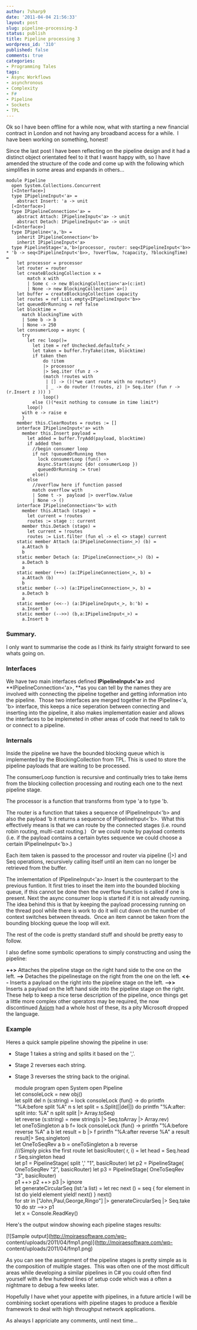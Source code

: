 ```yaml
---
author: 7sharp9
date: '2011-04-04 21:56:33'
layout: post
slug: pipeline-processing-3
status: publish
title: Pipeline processing 3
wordpress_id: '310'
published: false
comments: true
categories:
- Programming Tales
tags:
- Async Workflows
- asynchronous
- Complexity
- F#
- Pipeline
- Sockets
- TPL
---
```


Ok so I have been offline for a while now, what with starting a new financial
contract in London and not having any broadband access for a while.  I have
been working on something, honest!

Since the last post I have been reflecting on the pipeline design and it had a
distinct object orientated feel to it that I wasnt happy with, so I have
amended the structure of the code and come up with the following which
simplifies in some areas and expands in others...

    
    module Pipeline
      open System.Collections.Concurrent  
      [<Interface>]
      type IPipelineInput<'a> =
        abstract Insert: 'a -> unit   
      [<Interface>]
      type IPipelineConnection<'a> =
        abstract Attach: IPipelineInput<'a> -> unit
        abstract Detach: IPipelineInput<'a> -> unit  
      [<Interface>]
      type IPipeline<'a,'b> =
        inherit IPipelineConnection<'b>
        inherit IPipelineInput<'a>  
      type PipelineStage<'a,'b>(processor, router: seq<IPipelineInput<'b>> * 'b -> seq<IPipelineInput<'b>>, ?overflow, ?capacity, ?blockingTime) =
        let processor = processor
        let router = router  
        let createBlockingCollection x =
            match x with
            | Some c -> new BlockingCollection<'a>(c:int)
            | None -> new BlockingCollection<'a>()  
        let buffer = createBlockingCollection capacity
        let routes = ref List.empty<IPipelineInput<'b>>
        let queuedOrRunning = ref false  
        let blocktime =
          match blockingTime with
          | Some b -> b
          | None -> 250  
        let consumerLoop = async {
          try
            let rec loop()=
              let item = ref Unchecked.defaultof<_>
              let taken = buffer.TryTake(item, blocktime)
              if taken then
                  do !item
                  |> processor
                  |> Seq.iter (fun z ->
                  (match !routes with
                   | [] -> ()(*we cant route with no routes*)
                   | _ -> do router (!routes, z) |> Seq.iter (fun r -> (r.Insert z ))) )
                  loop()
              else ()(*exit nothing to consume in time limit*)
            loop()
          with e -> raise e
          }  
        member this.ClearRoutes = routes := []  
        interface IPipelineInput<'a> with
          member this.Insert payload =
            let added = buffer.TryAdd(payload, blocktime)
            if added then
              //begin consumer loop
              if not !queuedOrRunning then
                lock consumerLoop (fun() ->
                Async.Start(async {do! consumerLoop })
                queuedOrRunning := true)
              else()
            else
              //overflow here if function passed
              match overflow with
              | Some t ->  payload |> overflow.Value
              | None -> ()  
        interface IPipelineConnection<'b> with
          member this.Attach (stage) =
            let current = !routes
            routes := stage :: current  
          member this.Detach (stage) =
            let current = !routes
            routes := List.filter (fun el -> el <> stage) current  
        static member Attach (a:IPipelineConnection<_>) (b) =
          a.Attach b
          b  
        static member Detach (a: IPipelineConnection<_>) (b) =
          a.Detach b
          a  
        static member (++>) (a:IPipelineConnection<_>, b) =
          a.Attach (b)
          b  
        static member (-->) (a:IPipelineConnection<_>, b) =
          a.Detach b
          a  
        static member (<<--) (a:IPipelineInput<_>, b:'b) =
          a.Insert b  
        static member (-->>) (b,a:IPipelineInput<_>) =
          a.Insert b

### Summary.

I only want to summarise the code as I think its fairly straight forward to
see whats going on.

### Interfaces

We have two main interfaces defined **IPipelineInput<'a>** and
**IPipelineConnection<'a>, **as you can tell by the names they are involved
with connecting the pipeline together and getting information into the
pipeline.  Those two interfaces are merged together in the IPipeline<'a, 'b>
interface, this keeps a nice seperation between connecting and inserting into
the pipeline, it also makes implementation easier and allows the interfaces to
be implemeted in other areas of code that need to talk to or connect to a
pipeline.

### Internals

Inside the pipeline we have the bounded blocking queue which is implemented by
the BlockingCollection from TPL. This is used to store the pipeline payloads
that are waiting to be processed.

The consumerLoop function is recursive and continually tries to take items
from the blocking collection processing and routing each one to the next
pipeline stage.

The processor is a function that transforms from type 'a to type 'b.

The router is a function that takes a sequence of IPipelineInput<'b> and also
the payload 'b it returns a sequence of IPipelineInput<'b>.  What this
effectively means is that we can route by the connected stages (i.e. round
robin routing, multi-cast routing.)   Or we could route by payload contents
(i.e. if the payload contains a certain bytes sequence we could choose a
certain IPipelineInput<'b>.)

Each item taken is passed to the processor and router via pipeline (|>) and
Seq operations, recursively calling itself until an item can no longer be
retrieved from the buffer.

The imlementation of IPipelineInput<'a>.Insert is the counterpart to the
previous funtion. It first tries to inset the item into the bounded blocking
queue, if this cannot be done then the overflow function is called if one is
present. Next the async consumer loop is started if it is not already running.
The idea behind this is that by keeping the payload processing running on the
thread pool while there is work to do it will cut down on the number of
context switches between threads.  Once an item cannot be taken from the
bounding blocking queue the loop will exit.

The rest of the code is pretty standard stuff and should be pretty easy to
follow.

I also define some symbolic operations to simply constructing and using the
pipeline:

**++>** Attaches the pipeline stage on the right hand side to the one on the left. **-->** Detaches the pipelinestage on the right from the one on the left. **<<--** Inserts a payload on the right into the pipeline stage on the left. **-->>** Inserts a payload on the left hand side into the pipeline stage on the right.  
These help to keep a nice terse description of the pipeline, once things get a
little more complex other operators may be required, the now discontinued
[Axiom](http://msdn.microsoft.com/en-us/devlabs/dd795202.aspx) had a whole
host of these, its a pity Microsoft dropped the language.

### Example

Heres a quick sample pipeline showing the pipeline in use:

* Stage 1 takes a string and splits it based on the ','.
* Stage 2 reverses each string.
* Stage 3 reverses the string back to the original.
    
    module program
      open System
      open Pipeline  
      let consoleLock = new obj()  
      let split del n (s:string) =
        lock consoleLock (fun() ->
        do printfn "%A:before split %A" n s
        let split = s.Split([|del|])
        do printfn "%A:after: split into: %A" n split
        split |> Array.toSeq)  
      let reverse (s:string) =
        new string(s |> Seq.toArray |> Array.rev)  
      let oneToSingleton a b f=
        lock consoleLock (fun() ->
          printfn "%A:before reverse %A" a b
          let result = b |> f
          printfn "%A:after reverse %A" a result
          result|> Seq.singleton)  
      let OneToSeqRev a b = oneToSingleton a b reverse   
      ///Simply picks the first route
      let basicRouter( r, i) =
        let head = Seq.head r
        Seq.singleton head  
      let p1 = PipelineStage( split ',' "1", basicRouter)
      let p2 = PipelineStage( OneToSeqRev "2", basicRouter)
      let p3 = PipelineStage( OneToSeqRev "3", basicRouter)  
      p1 ++> p2 ++> p3 |> ignore  
      let generateCircularSeq (lst:'a list) =
        let rec next () =
          seq {
            for element in lst do
              yield element
            yield! next()
          }
        next()  
      for str in ["John,Paul,George,Ringo"]
      |> generateCircularSeq
      |> Seq.take 10
        do  str -->> p1  
      let x = Console.ReadKey()

Here's the output window showing each pipeline stages results:

[![Sample output](http://moiraesoftware.com/wp-
content/uploads/2011/04/fmp1.png)](http://moiraesoftware.com/wp-
content/uploads/2011/04/fmp1.png)

As you can see the assignment of the pipeline stages is pretty simple as is
the composition of multiple stages.  This was often one of the most difficult
areas while developing a similar pipelines in C# you could often find yourself
with a few hundred lines of setup code which was a often a nightmare to debug
a few weeks later.

Hopefully I have whet your appetite with pipelines, in a future article I will
be combining socket operations with pipeline stages to produce a flexible
framework to deal with high throughput network applications.

As always I appriciate any comments, until next time...

